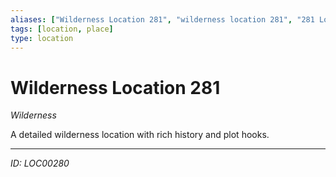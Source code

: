 ```yaml
---
aliases: ["Wilderness Location 281", "wilderness location 281", "281 Location Wilderness"]
tags: [location, place]
type: location
---
```


# Wilderness Location 281

*Wilderness*

A detailed wilderness location with rich history and plot hooks.

---
*ID: LOC00280*